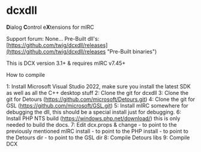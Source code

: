 **dcxdll**
======

**D**ialog **C**ontrol e**X**tensions for mIRC

Support forum: None...
Pre-Built dll's: [https://github.com/twig/dcxdll/releases](https://github.com/twig/dcxdll/releases "Pre-Built binaries")

This is DCX version 3.1+ & requires mIRC v7.45+

How to compile

1: Install Microsoft Visual Studio 2022, make sure you install the latest SDK as well as all the C++ desktop stuff
2: Clone the git for dcxdll
3: Clone the git for Detours (https://github.com/microsoft/Detours.git)
4: Clone the git for GSL (https://github.com/microsoft/GSL.git)
5: Install mIRC somewhere for debugging the dll, this should be a special install just for debugging.
6: Install PHP NTS build (https://windows.php.net/download/) this is only needed to build the docs.
7: Edit dcx.props & change
	<mIRCDir> - to point to the previously mentioned mIRC install
	<PHPDir> - to point to the PHP install
	<DetoursDir> - to point to the Detours dir
	<GSLDir> - to point to the GSL dir
8: Compile Detours libs
9: Compile DCX
